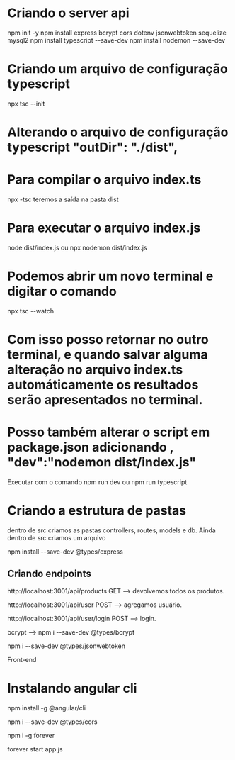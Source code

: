# Criando o server api
npm init -y
npm install express bcrypt cors dotenv jsonwebtoken sequelize mysql2
npm install typescript --save-dev
npm install nodemon --save-dev

# Criando um arquivo de configuração typescript

npx tsc --init

# Alterando o arquivo de configuração typescript "outDir": "./dist",  

# Para compilar o arquivo index.ts
npx -tsc
teremos a saída na pasta dist

# Para executar o arquivo index.js
node dist/index.js
ou 
npx nodemon dist/index.js

# Podemos abrir um novo terminal e digitar o comando 
npx tsc --watch

# Com isso posso retornar no outro terminal, e quando salvar alguma alteração no arquivo index.ts automáticamente os resultados serão apresentados no terminal.

# Posso também alterar o script em package.json adicionando , "dev":"nodemon dist/index.js"

Executar com o comando npm run dev ou npm run typescript

# Criando a estrutura de pastas
dentro de src criamos as pastas
controllers, routes, models e db. 
Ainda dentro de src criamos um arquivo


npm install --save-dev @types/express

## Criando endpoints 

http://localhost:3001/api/products GET --> devolvemos todos os produtos.

http://localhost:3001/api/user POST --> agregamos usuário.

http://localhost:3001/api/user/login POST --> login.


bcrypt --> npm i --save-dev @types/bcrypt

npm i --save-dev @types/jsonwebtoken

Front-end
# Instalando angular cli

npm install -g @angular/cli

npm i --save-dev @types/cors

npm i -g forever

forever start app.js